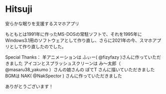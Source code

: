 # Hitsuji
安らかな眠りを支援するスマホアプリ

もともとは1991年に作ったMS-DOSの常駐ソフトで、それを1995年にWindows3.1用のソフトウェアとして作り直し、さらに2021年の今、スマホアプリとして作り直したのでした。

Special Thanks：
羊アニメーションは ふぃー( @fizyfazy )さんに作っていただきました
アイコンとスプラッシュスクリーンは み～太郎（ @masaru38_yakumo ）さんの娘さんの ぽてT さんに描いていただきました
BGMは NAK( @NakSpector ) さんに作っていただきました

ありがとうございます！
